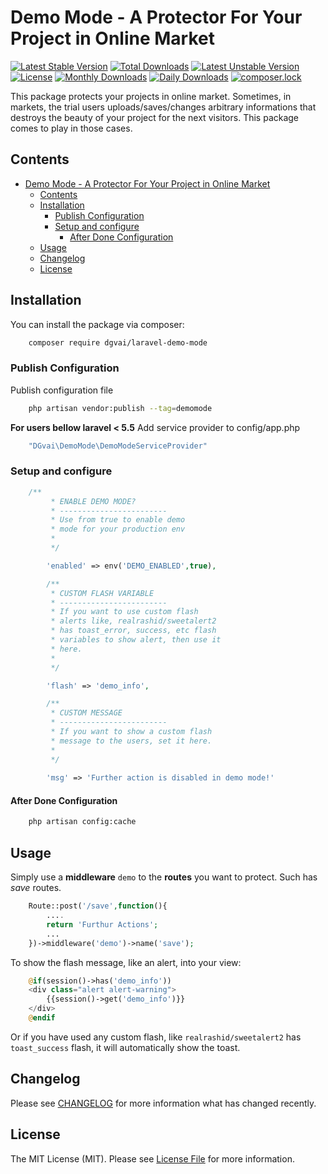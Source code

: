 # Demo Mode - A Protector For Your Project in Online Market

[![Latest Stable Version](https://poser.pugx.org/dgvai/laravel-demo-mode/v/stable)](https://packagist.org/packages/dgvai/laravel-demo-mode)
[![Total Downloads](https://poser.pugx.org/dgvai/laravel-demo-mode/downloads)](https://packagist.org/packages/dgvai/laravel-demo-mode)
[![Latest Unstable Version](https://poser.pugx.org/dgvai/laravel-demo-mode/v/unstable)](https://packagist.org/packages/dgvai/laravel-demo-mode)
[![License](https://poser.pugx.org/dgvai/laravel-demo-mode/license)](https://packagist.org/packages/dgvai/laravel-demo-mode)
[![Monthly Downloads](https://poser.pugx.org/dgvai/laravel-demo-mode/d/monthly)](https://packagist.org/packages/dgvai/laravel-demo-mode)
[![Daily Downloads](https://poser.pugx.org/dgvai/laravel-demo-mode/d/daily)](https://packagist.org/packages/dgvai/laravel-demo-mode)
[![composer.lock](https://poser.pugx.org/dgvai/laravel-demo-mode/composerlock)](https://packagist.org/packages/dgvai/laravel-demo-mode)

This package protects your projects in online market. Sometimes, in markets, the trial users uploads/saves/changes arbitrary informations that destroys the beauty of your project for the next visitors. This package comes to play in those cases.

## Contents

<!-- TOC -->

- [Demo Mode - A Protector For Your Project in Online Market](#demo-mode---a-protector-for-your-project-in-online-market)
    - [Contents](#contents)
    - [Installation](#installation)
        - [Publish Configuration](#publish-configuration)
        - [Setup and configure](#setup-and-configure)
            - [After Done Configuration](#after-done-configuration)
    - [Usage](#usage)
    - [Changelog](#changelog)
    - [License](#license)

<!-- /TOC -->

## Installation

You can install the package via composer:

``` bash
    composer require dgvai/laravel-demo-mode
```

### Publish Configuration

Publish configuration file

```bash
    php artisan vendor:publish --tag=demomode
```

**For users bellow laravel < 5.5**
Add service provider to config/app.php
```php
    "DGvai\DemoMode\DemoModeServiceProvider"
```

### Setup and configure

```php
    /**
         * ENABLE DEMO MODE?
         * ------------------------
         * Use from true to enable demo 
         * mode for your production env
         * 
         */

        'enabled' => env('DEMO_ENABLED',true),

        /**
         * CUSTOM FLASH VARIABLE
         * ------------------------
         * If you want to use custom flash
         * alerts like, realrashid/sweetalert2 
         * has toast_error, success, etc flash 
         * variables to show alert, then use it
         * here.
         * 
         */

        'flash' => 'demo_info',

        /**
         * CUSTOM MESSAGE
         * ------------------------
         * If you want to show a custom flash 
         * message to the users, set it here.
         * 
         */
        
        'msg' => 'Further action is disabled in demo mode!'
```


#### After Done Configuration
```bash
    php artisan config:cache
```

## Usage
Simply use a **middleware** ``demo`` to the **routes** you want to protect. Such has *save* routes.
```php
    Route::post('/save',function(){
        ....
        return 'Furthur Actions';
        ...
    })->middleware('demo')->name('save');
```

To show the flash message, like an alert, into your view:

```php
    @if(session()->has('demo_info'))
    <div class="alert alert-warning">
        {{session()->get('demo_info')}}
    </div>
    @endif
```

Or if you have used any custom flash, like ``realrashid/sweetalert2`` has ``toast_success`` flash, it will automatically show the toast.

## Changelog

Please see [CHANGELOG](CHANGELOG.md) for more information what has changed recently.

## License

The MIT License (MIT). Please see [License File](LICENSE.md) for more information.

